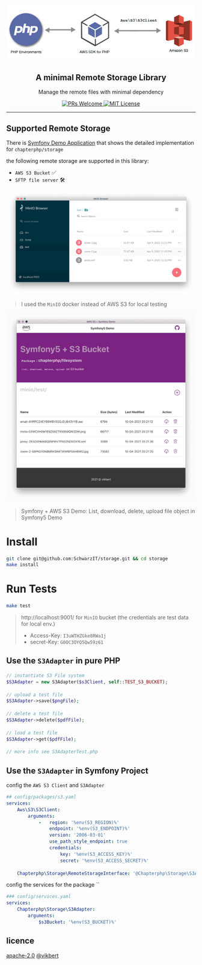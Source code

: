 <div align="center">
  <img src="./docs/s3-php.png" width="540px" alt="aino" />
  <h2>A minimal Remote Storage Library</h2>
  <p>Manage the remote files with minimal dependency</p>

  <p>
    <a href="#">
      <img src="https://img.shields.io/badge/PRs-Welcome-brightgreen.svg?style=flat-square" alt="PRs Welcome">
    </a>
    <a href="#">
      <img src="https://img.shields.io/badge/License-MIT-brightgreen.svg?style=flat-square" alt="MIT License">
    </a>
  </p>
</div>

---

## Supported Remote Storage
There is [Symfony Demo Application](https://github.com/SchwarzIT/storage-symfony-demo) that shows the detailed implementation for `chapterphp/storage`

the following remote storage are supported in this library:
- `AWS S3 Bucket` ✅
- `SFTP file server` 🛠 


![minio](./docs/minio.png)

> I used the `MinIO` docker instead of AWS S3 for local testing


<div align="center">
  <img src="./docs/symfony-demo.png" width="840px" alt="aino" />
</div>

> Symfony + AWS S3 Demo: List, download, delete, upload file object in Symfony5 Demo



# Install
```bash
git clone git@github.com:SchwarzIT/storage.git && cd storage
make install
```

# Run Tests
```bash
make test 
```


> http://localhost:9001/ for `MinIO` bucket (the credentials are test data for local env.)
> - Access-Key: `I3uWTHZGke8RWa1j` 
> - secret-Key: `G0OC3OYQ5Qw59z61`


## Use the `S3Adapter` in pure PHP
```php
// instantiate S3 File system
$S3Adapter = new S3Adapter($s3Client, self::TEST_S3_BUCKET);

// upload a test file
$S3Adapter->save($pngFile);

// delete a test file
$S3Adapter->delete($pdfFile);

// load a test file
$S3Adapter->get($pdfFile);

// more info see S3AdapterTest.php
```

## Use the `S3Adapter` in Symfony Project

config the `AWS S3 Client` and `S3Adapter`
```yaml
## config/packages/s3.yaml
services:
    Aws\S3\S3Client:
        arguments:
            -   region: '%env(S3_REGION)%'
                endpoint: '%env(S3_ENDPOINT)%'
                version: '2006-03-01'
                use_path_style_endpoint: true
                credentials:
                    key: '%env(S3_ACCESS_KEY)%'
                    secret: '%env(S3_ACCESS_SECRET)%'

    Chapterphp\Storage\RemoteStorageInterface: '@Chapterphp\Storage\S3Adapter'
```

config the services for the package ``
```yaml
### config/services.yaml
services:
    Chapterphp\Storage\S3Adapter:
        arguments:
            $s3Bucket: '%env(S3_BUCKET)%'
```

## licence

[apache-2.0](https://choosealicense.com/licenses/apache-2.0/) [@vikbert](https://vikbert.github.io/)
